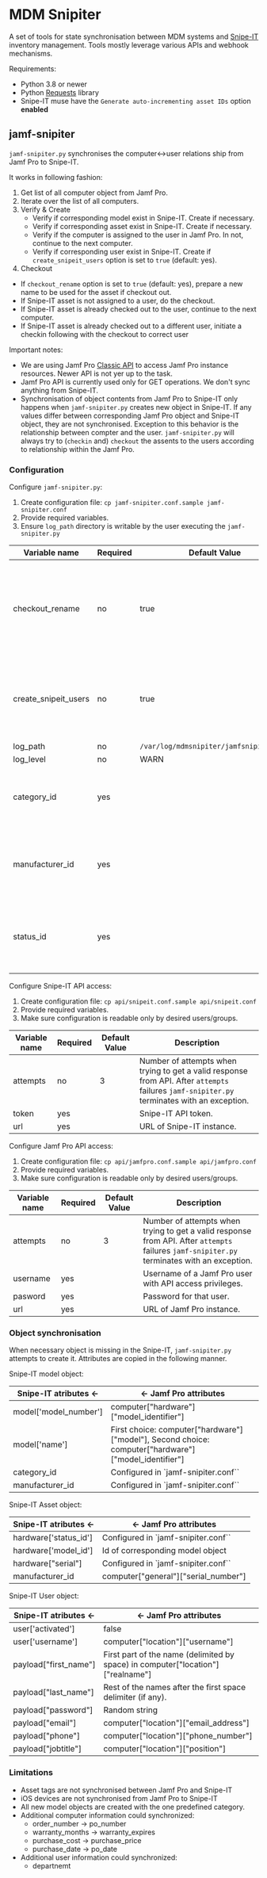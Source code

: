 # MDM Snipiter

A set of tools for state synchronisation between MDM systems and [Snipe-IT](https://snipe-it.readme.io/docs)
inventory management. Tools mostly leverage various APIs and webhook mechanisms.

Requirements:

- Python 3.8 or newer
- Python [Requests](https://docs.python-requests.org/en/master/) library
- Snipe-IT muse have the `Generate auto-incrementing asset IDs` option **enabled**


## jamf-snipiter

`jamf-snipiter.py` synchronises the computer<->user relations ship from Jamf Pro to
Snipe-IT.

It works in following fashion:

1. Get list of all computer object from Jamf Pro.
2. Iterate over the list of all computers.
3. Verify & Create
   - Verify if corresponding model exist in Snipe-IT. Create if necessary.
   - Verify if corresponding asset exist in Snipe-IT. Create if necessary.
   - Verify if the computer is assigned to the user in Jamf Pro.
     In not, continue to the next computer.
   - Verify if corresponding user exist in Snipe-IT. Create if `create_snipeit_users`
     option is set to `true` (default: yes).
7. Checkout
  - If `checkout_rename` option is set to `true` (default: yes), prepare a new name
    to be used for the asset if checkout out.
  - If Snipe-IT asset is not assigned to a user, do the checkout.
  - If Snipe-IT asset is already checked out to the user, continue to the next computer.
  - If Snipe-IT asset is already checked out to a different user, initiate a checkin
    following with the checkout to correct user

Important notes:

- We are using Jamf Pro [Classic API](https://www.jamf.com/developers/apis/classic/)
to access Jamf Pro instance resources. Newer API is not yer up to the task.
- Jamf Pro API is currently used only for GET operations. We don't sync anything from
  Snipe-IT.
- Synchronisation of object contents from Jamf Pro to Snipe-IT only happens when
  `jamf-snipiter.py` creates new object in Snipe-IT. If any values differ between
  corresponding Jamf Pro object and Snipe-IT object, they are not synchronised. Exception
  to this behavior is the relationship between compter and the user. `jamf-snipiter.py`
  will always try to (`checkin` and) `checkout` the assents to the users according to
  relationship within the Jamf Pro.

### Configuration

Configure `jamf-snipiter.py`:

1. Create configuration file: `cp jamf-snipiter.conf.sample jamf-snipiter.conf`
2. Provide required variables.
3. Ensure `log_path` directory is writable by the user executing the `jamf-snipiter.py`

Variable name        | Required | Default Value | Description
-------------------- | -------- | ------------- | -----------
checkout_rename      | no       | true          | Create a nice name for computers being checked out. Format is: `Full Name ModelIdentifier` (John Appleseed Macmini8,1).
create_snipeit_users | no       | true          | Create Snipe-IT user object when they are not found by the username from Jamf computer object.
log_path             | no       | `/var/log/mdmsnipiter/jamfsnipiter.log` | Log file path.
log_level            | no       | WARN          | Logging [level](https://docs.python.org/3/library/logging.html#logging-levels).
category_id          | yes      |               | ID of Snipe-IT category object to be used when creating new Snipe-IT **model** objects.
manufacturer_id      | yes      |               | ID of Snipe-IT manufacturer object to be used when creating new Snipe-IT **model** objects.
status_id            | yes      |               | ID of Snipe-IT manufacturer status to be used when creating new Snipe-IT **asset** objects.

Configure Snipe-IT API access:

1. Create configuration file: `cp api/snipeit.conf.sample api/snipeit.conf`
2. Provide required variables.
3. Make sure configuration is readable only by desired users/groups.

Variable name | Required | Default Value | Description
------------- | -------- | ------------- | -----------
attempts      | no       | 3             | Number of attempts when trying to get a valid response from API. After `attempts` failures `jamf-snipiter.py` terminates with an exception.
token         | yes      |               | Snipe-IT API token.
url           | yes      |               | URL of Snipe-IT instance.

Configure Jamf Pro API access:

1. Create configuration file: `cp api/jamfpro.conf.sample api/jamfpro.conf`
2. Provide required variables.
3. Make sure configuration is readable only by desired users/groups.

Variable name | Required | Default Value | Description
------------- | -------- | ------------- | -----------
attempts      | no       | 3             | Number of attempts when trying to get a valid response from API. After `attempts` failures `jamf-snipiter.py` terminates with an exception.
username      | yes      |               | Username of a Jamf Pro user with API access privileges.
pasword       | yes      |               | Password for that user.
url           | yes      |               | URL of Jamf Pro instance.


### Object synchronisation

When necessary object is missing in the Snipe-IT, `jamf-snipiter.py` attempts to create it.
Attributes are copied in the following manner.

Snipe-IT model object:

| Snipe-IT atributes <- | <- Jamf Pro attributes
| --------------------- | ----------------------------------------
| model['model_number'] | computer["hardware"]["model_identifier"]
| model['name']         | First choice: computer["hardware"]["model"], Second choice: computer["hardware"]["model_identifier"]
| category_id           | Configured in `jamf-snipiter.conf``
| manufacturer_id       | Configured in `jamf-snipiter.conf``

Snipe-IT Asset object:

| Snipe-IT atributes <- | <- Jamf Pro attributes
| --------------------- | ----------------------------------------
| hardware['status_id'] | Configured in `jamf-snipiter.conf``
| hardware['model_id']  | Id of corresponding model object
| hardware["serial"]    | Configured in `jamf-snipiter.conf``
| manufacturer_id       | computer["general"]["serial_number"]

Snipe-IT User object:

| Snipe-IT atributes <- | <- Jamf Pro attributes
| --------------------- | ----------------------------------------
| user['activated']     | false
| user['username']      | computer["location"]["username"]
| payload["first_name"] | First part of the name (delimited by space) in computer["location"]["realname"]
| payload["last_name"]  | Rest of the names after the first space delimiter (if any).
| payload["password"]   | Random string
| payload["email"]      | computer["location"]["email_address"]
| payload["phone"]      | computer["location"]["phone_number"]
| payload["jobtitle"]   | computer["location"]["position"]


### Limitations

- Asset tags are not synchronised between Jamf Pro and Snipe-IT
- iOS devices are not synchronised from Jamf Pro to Snipe-IT
- All new model objects are created with the one predefined category.
- Additional computer information could synchronized:
    - order_number -> po_number
    - warranty_months -> warranty_expires
    - purchase_cost -> purchase_price
    - purchase_date -> po_date
- Additional user information could synchronized:
    - departnemt
